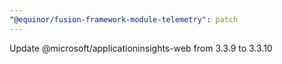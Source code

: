 ```yaml
---
"@equinor/fusion-framework-module-telemetry": patch
---
```


Update @microsoft/applicationinsights-web from 3.3.9 to 3.3.10
